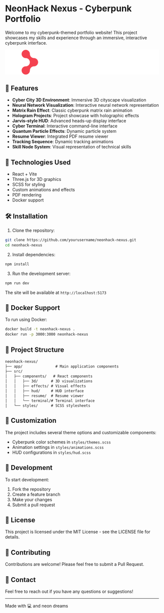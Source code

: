 # NeonHack Nexus - Cyberpunk Portfolio

Welcome to my cyberpunk-themed portfolio website! This project showcases my skills and experience through an immersive, interactive cyberpunk interface.

![Portfolio Preview](./app/welcome/logo-dark.svg)

## 🌟 Features

- **Cyber City 3D Environment**: Immersive 3D cityscape visualization
- **Neural Network Visualization**: Interactive neural network representation
- **Matrix Rain Effect**: Classic cyberpunk matrix rain animation
- **Hologram Projects**: Project showcase with holographic effects
- **Jarvis-style HUD**: Advanced heads-up display interface
- **Cyber Terminal**: Interactive command-line interface
- **Quantum Particle Effects**: Dynamic particle system
- **Resume Viewer**: Integrated PDF resume viewer
- **Tracking Sequence**: Dynamic tracking animations
- **Skill Node System**: Visual representation of technical skills

## 🚀 Technologies Used

- React + Vite
- Three.js for 3D graphics
- SCSS for styling
- Custom animations and effects
- PDF rendering
- Docker support

## 🛠️ Installation

1. Clone the repository:
```bash
git clone https://github.com/yourusername/neonhack-nexus.git
cd neonhack-nexus
```

2. Install dependencies:
```bash
npm install
```

3. Run the development server:
```bash
npm run dev
```

The site will be available at `http://localhost:5173`

## 🐳 Docker Support

To run using Docker:

```bash
docker build -t neonhack-nexus .
docker run -p 3000:3000 neonhack-nexus
```

## 📁 Project Structure

```
neonhack-nexus/
├── app/               # Main application components
├── src/
│   ├── components/   # React components
│   │   ├── 3d/      # 3D visualizations
│   │   ├── effects/ # Visual effects
│   │   ├── hud/     # HUD interface
│   │   ├── resume/  # Resume viewer
│   │   └── terminal/# Terminal interface
│   └── styles/      # SCSS stylesheets
```

## 🎨 Customization

The project includes several theme options and customizable components:
- Cyberpunk color schemes in `styles/themes.scss`
- Animation settings in `styles/animations.scss`
- HUD configurations in `styles/hud.scss`

## 🔧 Development

To start development:

1. Fork the repository
2. Create a feature branch
3. Make your changes
4. Submit a pull request

## 📝 License

This project is licensed under the MIT License - see the LICENSE file for details.

## 🤝 Contributing

Contributions are welcome! Please feel free to submit a Pull Request.

## 📧 Contact

Feel free to reach out if you have any questions or suggestions!

---
Made with 💻 and neon dreams
